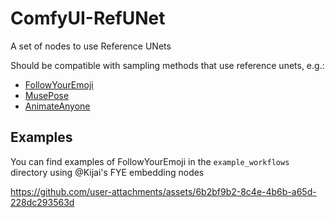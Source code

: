 # ComfyUI-RefUNet
A set of nodes to use Reference UNets

Should be compatible with sampling methods that use reference unets, e.g.:
* [FollowYourEmoji](https://github.com/mayuelala/FollowYourEmoji)
* [MusePose](https://github.com/TMElyralab/MusePose)
* [AnimateAnyone](https://github.com/guoqincode/Open-AnimateAnyone)

## Examples
You can find examples of FollowYourEmoji in the `example_workflows` directory using @Kijai's FYE embedding nodes

https://github.com/user-attachments/assets/6b2bf9b2-8c4e-4b6b-a65d-228dc293563d

